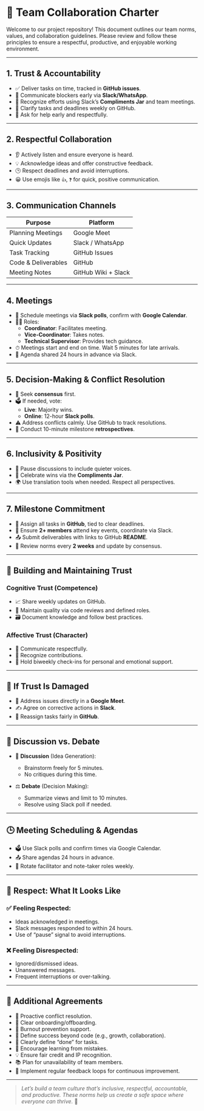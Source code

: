 # 🤝 Team Collaboration Charter

Welcome to our project repository! This document outlines our team norms, values, and collaboration guidelines. Please review and follow these principles to ensure a respectful, productive, and enjoyable working environment.

---

## 1. Trust & Accountability
- ✅ Deliver tasks on time, tracked in **GitHub issues**.
- 📢 Communicate blockers early via **Slack/WhatsApp**.
- 🌟 Recognize efforts using Slack’s **Compliments Jar** and team meetings.
- 📆 Clarify tasks and deadlines weekly on GitHub.
- 🙋 Ask for help early and respectfully.

---

## 2. Respectful Collaboration
- 👂 Actively listen and ensure everyone is heard.
- 💡 Acknowledge ideas and offer constructive feedback.
- 🕒 Respect deadlines and avoid interruptions.
- 😀 Use emojis like `👍`, `❓` for quick, positive communication.

---

## 3. Communication Channels

| Purpose               | Platform        |
|-----------------------|-----------------|
| Planning Meetings     | Google Meet     |
| Quick Updates         | Slack / WhatsApp|
| Task Tracking         | GitHub Issues   |
| Code & Deliverables   | GitHub          |
| Meeting Notes         | GitHub Wiki + Slack |

---

## 4. Meetings
- 📅 Schedule meetings via **Slack polls**, confirm with **Google Calendar**.
- 🧑‍💼 Roles:
  - **Coordinator**: Facilitates meeting.
  - **Vice-Coordinator**: Takes notes.
  - **Technical Supervisor**: Provides tech guidance.
- ⏱ Meetings start and end on time. Wait 5 minutes for late arrivals.
- 📄 Agenda shared 24 hours in advance via Slack.

---

## 5. Decision-Making & Conflict Resolution
- 🤝 Seek **consensus** first.
- 🗳 If needed, vote:
  - **Live**: Majority wins.
  - **Online**: 12-hour **Slack polls**.
- ⚠️ Address conflicts calmly. Use GitHub to track resolutions.
- 🔁 Conduct 10-minute milestone **retrospectives**.

---

## 6. Inclusivity & Positivity
- 🧏 Pause discussions to include quieter voices.
- 🎉 Celebrate wins via the **Compliments Jar**.
- 🌍 Use translation tools when needed. Respect all perspectives.

---

## 7. Milestone Commitment
- 📌 Assign all tasks in **GitHub**, tied to clear deadlines.
- 👥 Ensure **2+ members** attend key events, coordinate via Slack.
- 📤 Submit deliverables with links to GitHub **README**.
- 🔄 Review norms every **2 weeks** and update by consensus.

---

## 🧠 Building and Maintaining Trust

### Cognitive Trust (Competence)
- 📈 Share weekly updates on GitHub.
- 🧪 Maintain quality via code reviews and defined roles.
- 🗃 Document knowledge and follow best practices.

### Affective Trust (Character)
- 💬 Communicate respectfully.
- 👏 Recognize contributions.
- 🤝 Hold biweekly check-ins for personal and emotional support.

---

## 🔧 If Trust Is Damaged
- 🎯 Address issues directly in a **Google Meet**.
- ✍️ Agree on corrective actions in **Slack**.
- 🔄 Reassign tasks fairly in **GitHub**.

---

## 🧩 Discussion vs. Debate

- 💭 **Discussion** (Idea Generation):
  - Brainstorm freely for 5 minutes.
  - No critiques during this time.

- ⚖️ **Debate** (Decision Making):
  - Summarize views and limit to 10 minutes.
  - Resolve using Slack poll if needed.

---

## 🕒 Meeting Scheduling & Agendas
- 🗳 Use Slack polls and confirm times via Google Calendar.
- 📤 Share agendas 24 hours in advance.
- 🔁 Rotate facilitator and note-taker roles weekly.

---

## 🙌 Respect: What It Looks Like

### ✅ Feeling Respected:
- Ideas acknowledged in meetings.
- Slack messages responded to within 24 hours.
- Use of “pause” signal to avoid interruptions.

### ❌ Feeling Disrespected:
- Ignored/dismissed ideas.
- Unanswered messages.
- Frequent interruptions or over-talking.

---

## 🧱 Additional Agreements

- 🔧 Proactive conflict resolution.
- 🧭 Clear onboarding/offboarding.
- 🧘 Burnout prevention support.
- 🎯 Define success beyond code (e.g., growth, collaboration).
- 📌 Clearly define “done” for tasks.
- 🧪 Encourage learning from mistakes.
- 💡 Ensure fair credit and IP recognition.
- 📚 Plan for unavailability of team members.
- 🔁 Implement regular feedback loops for continuous improvement.

---

> *Let’s build a team culture that’s inclusive, respectful, accountable, and productive. These norms help us create a safe space where everyone can thrive.* 🚀
